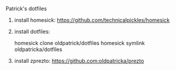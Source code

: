 Patrick's dotfiles

1. install homesick: https://github.com/technicalpickles/homesick
2. install dotfiles:

    homesick clone oldpatrick/dotfiles
    homesick symlink oldpatricka/dotfiles

3. install zprezto: https://github.com:oldpatricka/prezto
